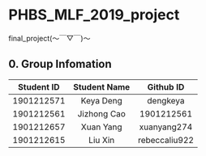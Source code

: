 
# PHBS_MLF_2019_project
final_project(～￣▽￣)～  
## 0. Group Infomation
Student ID  | Student Name |  Github ID 
 :-: | :-: | :-:
1901212571| Keya Deng| dengkeya
1901212561| Jizhong Cao| 1901212561
1901212657| Xuan Yang | xuanyang274
1901212615| Liu Xin | rebeccaliu922

